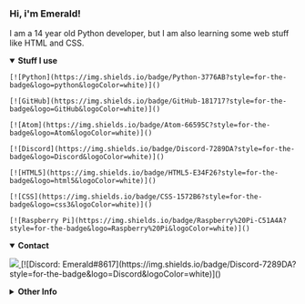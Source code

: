 ### Hi, i'm Emerald!
I am a 14 year old Python developer, but I am also learning some web stuff like HTML and CSS.
<details open>
  <summary><b>Stuff I use</b></summary>
  <p>
    
    [![Python](https://img.shields.io/badge/Python-3776AB?style=for-the-badge&logo=python&logoColor=white)]()
    
    [![GitHub](https://img.shields.io/badge/GitHub-181717?style=for-the-badge&logo=GitHub&logoColor=white)]()
    
    [![Atom](https://img.shields.io/badge/Atom-66595C?style=for-the-badge&logo=Atom&logoColor=white)]()
    
    [![Discord](https://img.shields.io/badge/Discord-7289DA?style=for-the-badge&logo=Discord&logoColor=white)]() 
    
    [![HTML5](https://img.shields.io/badge/HTML5-E34F26?style=for-the-badge&logo=html5&logoColor=white)]()
    
    [![CSS](https://img.shields.io/badge/CSS-1572B6?style=for-the-badge&logo=css3&logoColor=white)]()
    
    [![Raspberry Pi](https://img.shields.io/badge/Raspberry%20Pi-C51A4A?style=for-the-badge&logo=Raspberry%20Pi&logoColor=white)]()
    
  </p>
</details>


<details open>
<summary><b>Contact</b></summary>
<p>
<a href="https://github.com/emerald73" target="_blank">
  <img src="https://img.shields.io/badge/GITHUB-181717?style=for-the-badge&logo=github" />
</a>
[![Discord: Emerald#8617](https://img.shields.io/badge/Discord-7289DA?style=for-the-badge&logo=Discord&logoColor=white)]() 
</p>
</details>
<details closed>
  
<summary><b>Other Info</b></summary>
[![Github stats](https://github-readme-stats.vercel.app/api?username=emerald73&count_private=true&show_icons=true&theme=dark)]()
[![Top Langs](https://github-readme-stats.vercel.app/api/top-langs/?username=emerald73&theme=dark&count_private=true)]()
![README views](https://api.ghprofile.me/view?username=emerald73-Boblin-the-Goblin&style=for-the-badge&color=green)
</details>
